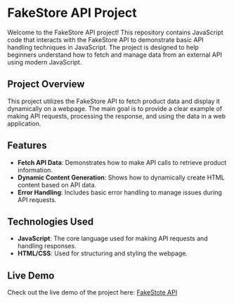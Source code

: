 # FakeStore API Project

Welcome to the FakeStore API project! This repository contains JavaScript code that interacts with the FakeStore API to demonstrate basic API handling techniques in JavaScript. The project is designed to help beginners understand how to fetch and manage data from an external API using modern JavaScript.

## Project Overview

This project utilizes the FakeStore API to fetch product data and display it dynamically on a webpage. The main goal is to provide a clear example of making API requests, processing the response, and using the data in a web application.

## Features

- **Fetch API Data**: Demonstrates how to make API calls to retrieve product information.
- **Dynamic Content Generation**: Shows how to dynamically create HTML content based on API data.
- **Error Handling**: Includes basic error handling to manage issues during API requests.

## Technologies Used

- **JavaScript**: The core language used for making API requests and handling responses.
- **HTML/CSS**: Used for structuring and styling the webpage.


## Live Demo

Check out the live demo of the project here: [FakeStote API](https://mohammadabushams.github.io/FakeStore-API-in-JS/#)

